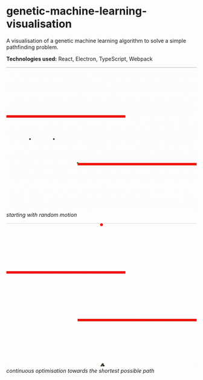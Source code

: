 # genetic-machine-learning-visualisation

A visualisation of a genetic machine learning algorithm to solve a simple pathfinding problem.

**Technologies used:** React, Electron, TypeScript, Webpack

![](./GIFS/start.gif)
*starting with random motion*

![](./GIFS/end.gif)
*continuous optimisation towards the shortest possible path*